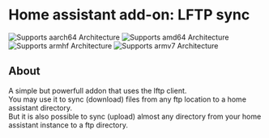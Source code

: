 # Home assistant add-on: LFTP sync
![Supports aarch64 Architecture][aarch64-shield] ![Supports amd64 Architecture][amd64-shield] ![Supports armhf Architecture][armhf-shield] ![Supports armv7 Architecture][armv7-shield]

## About

A simple but powerfull addon that uses the lftp client.  
You may use it to sync (download) files from any ftp location to a home assistant directory.  
But it is also possible to sync (upload) almost any directory from your home assistant instance to a ftp directory.  

[repository]: https://github.com/elvit/hassio-addons
[aarch64-shield]: https://img.shields.io/badge/aarch64-yes-green.svg
[amd64-shield]: https://img.shields.io/badge/amd64-yes-green.svg
[armhf-shield]: https://img.shields.io/badge/armhf-yes-green.svg
[armv7-shield]: https://img.shields.io/badge/armv7-yes-green.svg
